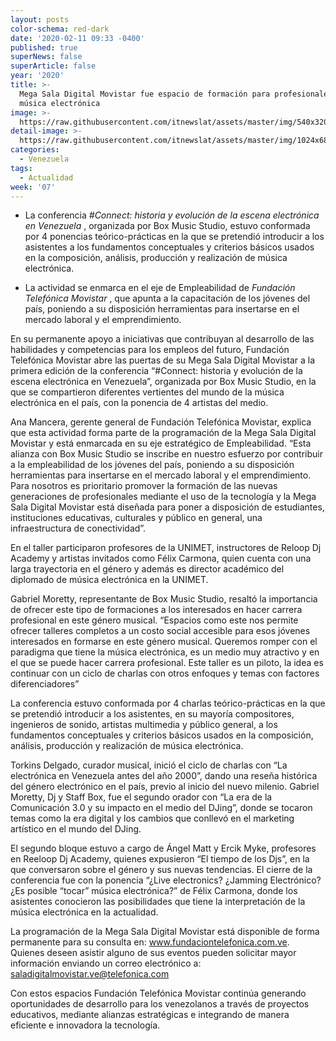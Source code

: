```yaml
---
layout: posts
color-schema: red-dark
date: '2020-02-11 09:33 -0400'
published: true
superNews: false
superArticle: false
year: '2020'
title: >-
  Mega Sala Digital Movistar fue espacio de formación para profesionales de
  música electrónica
image: >-
  https://raw.githubusercontent.com/itnewslat/assets/master/img/540x320/Megasala-Musicap.jpg
detail-image: >-
  https://raw.githubusercontent.com/itnewslat/assets/master/img/1024x680/Megasala-Musicag.jpg
categories:
  - Venezuela
tags:
  - Actualidad
week: '07'
---
```

- La conferencia _#Connect: historia y evolución de la escena electrónica en Venezuela_ , organizada por Box Music Studio, estuvo conformada por 4 ponencias teórico-prácticas en la que se pretendió introducir a los asistentes a los fundamentos conceptuales y criterios básicos usados en la composición, análisis, producción y realización de música electrónica. 

- La actividad se enmarca en el eje de Empleabilidad de _Fundación Telefónica Movistar_ , que apunta a la capacitación de los jóvenes del país, poniendo a su disposición herramientas para insertarse en el mercado laboral y el emprendimiento. 

En su permanente apoyo a iniciativas que contribuyan al desarrollo de las habilidades y competencias para los empleos del futuro, Fundación Telefónica Movistar abre las puertas de su Mega Sala Digital Movistar a la primera edición de la conferencia “#Connect: historia y evolución de la escena electrónica en Venezuela”, organizada por Box Music Studio, en la que se compartieron diferentes vertientes del mundo de la música electrónica en el país, con la ponencia de 4 artistas del medio.

Ana Mancera, gerente general de Fundación Telefónica Movistar, explica que esta actividad forma parte de la programación de la Mega Sala Digital Movistar y está enmarcada en su eje estratégico de Empleabilidad. “Esta alianza con Box Music Studio se inscribe en nuestro esfuerzo por contribuir a la empleabilidad de los jóvenes del país, poniendo a su disposición herramientas para insertarse en el mercado laboral y el emprendimiento. Para nosotros es prioritario promover la formación de las nuevas generaciones de profesionales mediante el uso de la tecnología y la Mega Sala Digital Movistar está diseñada para poner a disposición de estudiantes, instituciones educativas, culturales y público en general, una infraestructura de conectividad”.

En el taller participaron profesores de la UNIMET, instructores de Reloop Dj Academy y artistas invitados como Félix Carmona, quien cuenta con una larga trayectoria en el género y además es director académico del diplomado de música electrónica en la UNIMET. 

Gabriel Moretty, representante de Box Music Studio, resaltó la importancia de ofrecer este tipo de formaciones a los interesados en hacer carrera profesional en este género musical.  “Espacios como este nos permite ofrecer talleres completos a un costo social accesible para esos jóvenes interesados en formarse en este género musical. Queremos romper con el paradigma que tiene la música electrónica, es un medio muy atractivo y en el que se puede hacer carrera profesional. Este taller es un piloto, la idea es continuar con un ciclo de charlas con otros enfoques y temas con factores diferenciadores”

La conferencia estuvo conformada por 4 charlas teórico-prácticas en la que se pretendió introducir a los asistentes, en su mayoría compositores, ingenieros de sonido, artistas multimedia y público general, a los fundamentos conceptuales y criterios básicos usados en la composición, análisis, producción y realización de música electrónica. 

Torkins Delgado, curador musical, inició el ciclo de charlas con “La electrónica en Venezuela antes del año 2000”, dando una reseña histórica del género electrónico en el país, previo al inicio del nuevo milenio. Gabriel Moretty, Dj y Staff Box, fue el segundo orador con “La era de la Comunicación 3.0 y su impacto en el medio del DJing”, donde se tocaron temas como la era digital y los cambios que conllevó en el marketing artístico en el mundo del DJing.

El segundo bloque estuvo a cargo de Ángel Matt y Ercik Myke, profesores en Reeloop Dj Academy, quienes expusieron “El tiempo de los Djs”, en la que conversaron sobre el género y sus nuevas tendencias. El cierre de la conferencia fue con la ponencia “¿Live electronics? ¿Jamming Electrónico? ¿Es posible “tocar” música electrónica?” de Félix Carmona, donde los asistentes conocieron las posibilidades que tiene la interpretación de la música electrónica en la actualidad.

La programación de la Mega Sala Digital Movistar está disponible de forma permanente para su consulta en: www.fundaciontelefonica.com.ve. Quienes deseen asistir alguno de sus eventos pueden solicitar mayor información enviando un correo electrónico a: saladigitalmovistar.ve@telefonica.com

Con estos espacios Fundación Telefónica  Movistar continúa generando oportunidades de desarrollo para los venezolanos a través de proyectos educativos, mediante alianzas estratégicas e integrando de manera eficiente e innovadora la tecnología.

